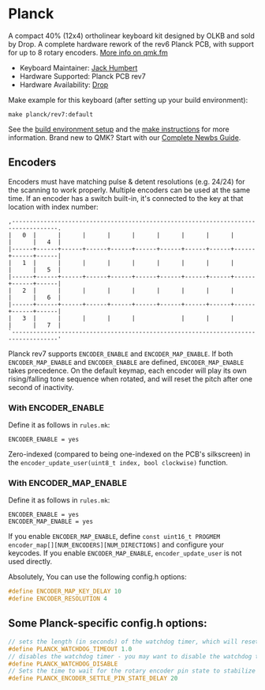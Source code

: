 # Planck

A compact 40% (12x4) ortholinear keyboard kit designed by OLKB and sold by Drop. A complete hardware rework of the rev6 Planck PCB, with support for up to 8 rotary encoders. [More info on qmk.fm](http://qmk.fm/planck/)

* Keyboard Maintainer: [Jack Humbert](https://github.com/jackhumbert)
* Hardware Supported: Planck PCB rev7
* Hardware Availability: [Drop](https://drop.com/buy/planck-mechanical-keyboard?mode=guest_open)

Make example for this keyboard (after setting up your build environment):

    make planck/rev7:default

See the [build environment setup](https://docs.qmk.fm/#/getting_started_build_tools) and the [make instructions](https://docs.qmk.fm/#/getting_started_make_guide) for more information. Brand new to QMK? Start with our [Complete Newbs Guide](https://docs.qmk.fm/#/newbs).

## Encoders

Encoders must have matching pulse & detent resolutions (e.g. 24/24) for the scanning to work properly. Multiple encoders can be used at the same time.
If an encoder has a switch built-in, it's connected to the key at that location with index number:

```
,-----------------------------------------------------------------------------------.
|   0  |      |      |      |      |      |      |      |      |      |      |   4  |
|------+------+------+------+------+------+------+------+------+------+------+------|
|   1  |      |      |      |      |      |      |      |      |      |      |   5  |
|------+------+------+------+------+------+------+------+------+------+------+------|
|   2  |      |      |      |      |      |      |      |      |      |      |   6  |
|------+------+------+------+------+------+------+------+------+------+------+------|
|   3  |      |      |      |      |             |      |      |      |      |   7  |
`-----------------------------------------------------------------------------------'
```

Planck rev7 supports `ENCODER_ENABLE` and `ENCODER_MAP_ENABLE`. If both `ENCODER_MAP_ENABLE` and `ENCODER_ENABLE` are defined, `ENCODER_MAP_ENABLE` takes precedence. On the default keymap, each encoder will play its own rising/falling tone sequence when rotated, and will reset the pitch after one second of inactivity.

### With ENCODER_ENABLE

Define it as follows in `rules.mk`:

```
ENCODER_ENABLE = yes
```

Zero-indexed (compared to being one-indexed on the PCB's silkscreen) in the `encoder_update_user(uint8_t index, bool clockwise)` function.

### With ENCODER_MAP_ENABLE

Define it as follows in `rules.mk`:

```
ENCODER_ENABLE = yes
ENCODER_MAP_ENABLE = yes
```

If you enable `ENCODER_MAP_ENABLE`, define `const uint16_t PROGMEM encoder_map[][NUM_ENCODERS][NUM_DIRECTIONS]` and configure your keycodes. If you enable `ENCODER_MAP_ENABLE`, `encoder_update_user` is not used directly. 

Absolutely, You can use the following config.h options:

```c
#define ENCODER_MAP_KEY_DELAY 10
#define ENCODER_RESOLUTION 4
```

## Some Planck-specific config.h options:

```c
// sets the length (in seconds) of the watchdog timer, which will reset the keyboard due to hang/crash in the code
#define PLANCK_WATCHDOG_TIMEOUT 1.0
// disables the watchdog timer - you may want to disable the watchdog timer if you use longer macros
#define PLANCK_WATCHDOG_DISABLE
// Sets the time to wait for the rotary encoder pin state to stabilize while scanning (Default is 20(us))
#define PLANCK_ENCODER_SETTLE_PIN_STATE_DELAY 20
```
